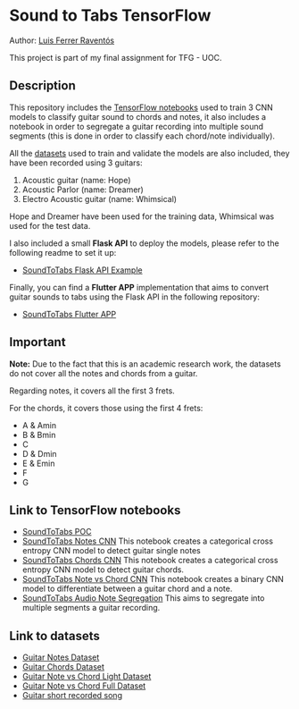 # Sound to Tabs TensorFlow
Author: [Luis Ferrer Raventós](https://www.linkedin.com/in/luis-ferrer-raventos/)

This project is part of my final assignment for TFG - UOC.

## Description

This repository includes the [TensorFlow notebooks](/notebooks) used to train 3 CNN models to classify guitar sound to chords and notes,
it also includes a notebook in order to segregate a guitar recording into multiple sound segments (this is done in order to classify each chord/note individually).

All the [datasets](/datasets) used to train and validate the models are also included, they have been recorded using 3 guitars:
1. Acoustic guitar (name: Hope)
2. Acoustic Parlor (name: Dreamer)
3. Electro Acoustic guitar (name: Whimsical)

Hope and Dreamer have been used for the training data, Whimsical was used for the test data.

I also included a small **Flask API** to deploy the models, please refer to the following readme to set it up:

- [SoundToTabs Flask API Example](api/README.md)


Finally, you can find a **Flutter APP** implementation that aims to convert guitar sounds to tabs using the Flask API in the following repository:
- [SoundToTabs Flutter APP](https://github.com/lferrerraventos/SoundToTabs)

## Important

**Note:** Due to the fact that this is an academic research work, the datasets do not cover all the notes and chords from a guitar. 

Regarding notes, it covers all the first 3 frets. 

For the chords, it covers those using the first 4 frets: 
- A & Amin
- B & Bmin
- C
- D & Dmin
- E & Emin
- F
- G



## Link to TensorFlow notebooks

* [SoundToTabs POC](notebooks/TFG_75_679_TensorFlow_POC_GuitarSoundToTabs.ipynb)
* [SoundToTabs Notes CNN](notebooks/TFG_75_679_TensorFlow_SoundToTabs_NotesCNN.ipynb) This notebook creates a categorical cross entropy CNN model to detect guitar single notes
* [SoundToTabs Chords CNN](notebooks/TFG_75_679_TensorFlow_SoundToTabs_ChordsCNN.ipynb) This notebook creates a categorical cross entropy CNN model to detect guitar chords.
* [SoundToTabs Note vs Chord CNN](notebooks/TFG_75_679_TensorFlow_SoundToTabs_NoteVsChordCNN.ipynb) This notebook creates a binary CNN model to differentiate between a guitar chord and a note.
* [SoundToTabs Audio Note Segregation](notebooks/TFG_75_679_TensorFlow_SoundToTabs_AudioNotesSegregation.ipynb) This aims to segregate into multiple segments a guitar recording.

## Link to datasets
* [Guitar Notes Dataset](https://github.com/lferrerraventos/SoundToTabsTensorFlow/raw/main/datasets/Notes.zip)
* [Guitar Chords Dataset](https://github.com/lferrerraventos/SoundToTabsTensorFlow/raw/main/datasets/Chords.zip)
* [Guitar Note vs Chord Light Dataset](https://github.com/lferrerraventos/SoundToTabsTensorFlow/raw/main/datasets/ChordVsNoteLight.zip)
* [Guitar Note vs Chord Full Dataset](https://github.com/lferrerraventos/SoundToTabsTensorFlow/raw/main/datasets/ChordsVsNotesFull.zip)
* [Guitar short recorded song](notebooks/datasets/shortguitarsong.mp3)